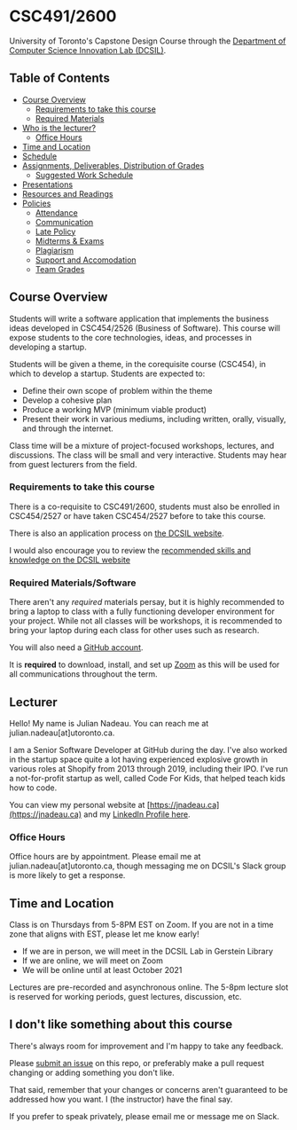 # CSC491/2600

University of Toronto's Capstone Design Course through the [Department of Computer Science Innovation Lab (DCSIL)](https://www.dcsil.ca/student-courses).

## Table of Contents

- [Course Overview](#course-overview)
   - [Requirements to take this course](#requirements-to-take-this-course)
   - [Required Materials](#required-materialssoftware)
- [Who is the lecturer?](#lecturer)
   - [Office Hours](#office-hours)
- [Time and Location](#time-and-location)
- [Schedule](./other_pages/schedule.md)
- [Assignments, Deliverables, Distribution of Grades](./assignments)
   - [Suggested Work Schedule](./other_pages/suggested_work_schedule.md)
- [Presentations](./presentations)
- [Resources and Readings](./other_pages/resources_readings.md)
- [Policies](./policies)
   - [Attendance](./policies/attendance.md)
   - [Communication](./policies/communications.md)
   - [Late Policy](./policies/late_policy.md)
   - [Midterms & Exams](./policies/midterms_and_exams.md)
   - [Plagiarism](./policies/plagiarism.md)
   - [Support and Accomodation](./policies/support_accomodation.md)
   - [Team Grades](./policies/team_grades.md)


## Course Overview

Students will write a software application that implements the business ideas developed in
CSC454/2526 (Business of Software). This course will expose students to the core technologies, ideas, and processes in developing a startup.

Students will be given a theme, in the corequisite course (CSC454), in which to develop a startup. Students are expected to:
- Define their own scope of problem within the theme
- Develop a cohesive plan
- Produce a working MVP (minimum viable product)
- Present their work in various mediums, including written, orally, visually, and through the internet.

Class time will be a mixture of project-focused workshops, lectures, and discussions. The class will be small and very
interactive. Students may hear from guest lecturers from the field.

### Requirements to take this course

There is a co-requisite to CSC491/2600, students must also be enrolled in CSC454/2527 or have taken CSC454/2527 before to take this course.

There is also an application process on [the DCSIL website](https://www.dcsil.ca/student-courses).

I would also encourage you to review the [recommended skills and knowledge on the DCSIL website](https://dcsil.ca/csc491#recommended-skills-for-csc491)

### Required Materials/Software

There aren't any _required_ materials persay, but it is highly recommended to bring a laptop to class with a fully functioning developer environment for your project. While not all classes will be workshops, it is recommended to bring your laptop during each class for other uses such as research.

You will also need a [GitHub account](https://github.com/join).

It is **required** to download, install, and set up [Zoom](https://zoom.us/) as this will be used for all communications throughout the term.

## Lecturer

Hello! My name is Julian Nadeau. You can reach me at julian.nadeau[at]utoronto.ca.

I am a Senior Software Developer at GitHub during the day. I've also worked in the startup space quite a lot having experienced explosive growth in various roles at Shopify from 2013 through 2019, including their IPO.
I've run a not-for-profit startup as well, called Code For Kids, that helped teach kids how to code.

You can view my personal website at [https://jnadeau.ca](https://jnadeau.ca) and my [LinkedIn Profile here](https://www.linkedin.com/in/juliannadeau/).

### Office Hours

Office hours are by appointment. Please email me at julian.nadeau[at]utoronto.ca, though messaging me on DCSIL's Slack group is more likely to get a response.

## Time and Location

Class is on Thursdays from 5-8PM EST on Zoom. If you are not in a time zone that aligns with EST, please let me know early!

- If we are in person, we will meet in the DCSIL Lab in Gerstein Library
- If we are online, we will meet on Zoom
- We will be online until at least October 2021

Lectures are pre-recorded and asynchronous online. The 5-8pm lecture slot is reserved for working periods, guest lectures, discussion, etc.

## I don't like something about this course

There's always room for improvement and I'm happy to take any feedback.

Please [submit an issue](https://github.com/dcsil/CSC491/issues/new) on this repo, or preferably make a pull request changing or adding something you don't like.

That said, remember that your changes or concerns aren't guaranteed to be addressed how you want. I (the instructor) have the final say.

If you prefer to speak privately, please email me or message me on Slack.
